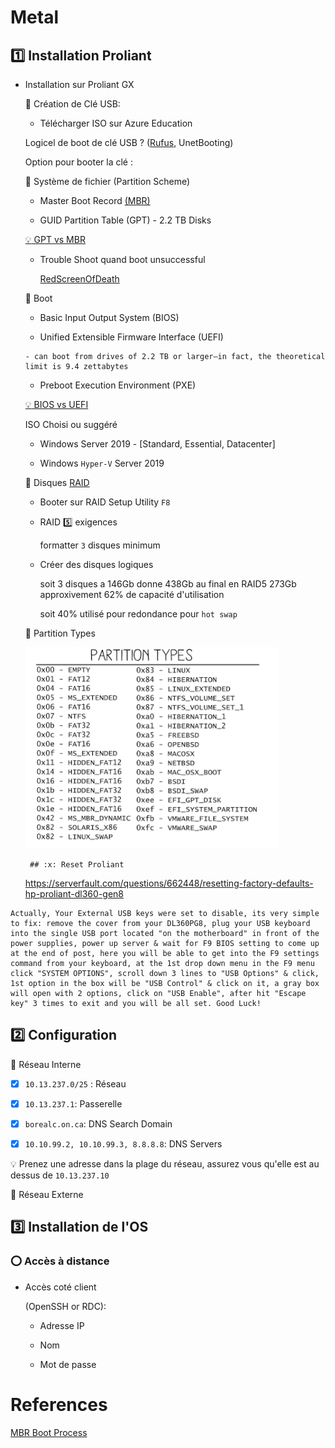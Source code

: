 # Metal


## :one: Installation Proliant

* Installation sur Proliant GX

  :pushpin: Création de Clé USB:
   
    - Télécharger ISO sur Azure Education
    
    Logicel de boot de clé USB ? ([Rufus](https://github.com/CollegeBoreal/Tutoriels/tree/master/7.Microsoft/servers/ISO), UnetBooting)
    
    Option pour booter la clé : 
    
   :pushpin: Système de fichier (Partition Scheme)
      
    * Master Boot Record [(MBR)](http://www.invoke-ir.com/2015/05/ontheforensictrail-part2.html) 

    * GUID Partition Table (GPT) - 2.2 TB Disks
    
    [:bulb: GPT vs MBR](https://www.howtogeek.com/193669/whats-the-difference-between-gpt-and-mbr-when-partitioning-a-drive)

   * Trouble Shoot quand boot unsuccessful

     [RedScreenOfDeath](https://github.com/CollegeBoreal/Laboratoires/blob/master/3202/proliant/TroubleShoot.md#pushpin-red-screen-of-death) 
     
  :pushpin: Boot
  
     * Basic Input Output System (BIOS)
     
     * Unified Extensible Firmware Interface (UEFI) 
     
      - can boot from drives of 2.2 TB or larger—in fact, the theoretical limit is 9.4 zettabytes
     
     * Preboot Execution Environment (PXE)
     
     [:bulb: BIOS vs UEFI](https://www.howtogeek.com/56958/htg-explains-how-uefi-will-replace-the-bios/)
              
    ISO Choisi ou suggéré
    
    - Windows Server 2019 - [Standard, Essential, Datacenter]
    
    - Windows `Hyper-V` Server 2019
    
   :pushpin: Disques [RAID](https://github.com/CollegeBoreal/Laboratoires/tree/master/3202/proliant/RAID)
   
    - Booter sur RAID Setup Utility `F8`
    
    - RAID :five: exigences
    
      formatter `3` disques minimum
      
    - Créer des disques logiques
    
      soit 3 disques a 146Gb donne 438Gb au final en RAID5 273Gb approxivement 62% de capacité d'utilisation
      
      soit 40% utilisé pour redondance pour `hot swap`
      
    :pushpin: Partition Types
    
    
    ![image](images/PartitionTypes.png)
    
    
       ## :x: Reset Proliant 
   
   https://serverfault.com/questions/662448/resetting-factory-defaults-hp-proliant-dl360-gen8
   
```
Actually, Your External USB keys were set to disable, its very simple to fix: remove the cover from your DL360PG8, plug your USB keyboard into the single USB port located "on the motherboard" in front of the power supplies, power up server & wait for F9 BIOS setting to come up at the end of post, here you will be able to get into the F9 settings command from your keyboard, at the 1st drop down menu in the F9 menu click "SYSTEM OPTIONS", scroll down 3 lines to "USB Options" & click, 1st option in the box will be "USB Control" & click on it, a gray box will open with 2 options, click on "USB Enable", after hit "Escape key" 3 times to exit and you will be all set. Good Luck!
```

## :two: Configuration

:electric_plug: Réseau Interne

- [x] `10.13.237.0/25` : Réseau

- [x] `10.13.237.1`: Passerelle

- [x] `borealc.on.ca`: DNS Search Domain

- [x] `10.10.99.2, 10.10.99.3, 8.8.8.8`: DNS Servers

:bulb: Prenez une adresse dans la plage du réseau, assurez vous qu'elle est au dessus de `10.13.237.10`

:electric_plug: Réseau Externe


## :three: Installation de l'OS 
          


### :o: Accès à distance 

 * Accès coté client
 
    (OpenSSH or RDC):
    
    * Adresse IP
    
    * Nom
    
    * Mot de passe
          
          
          
# References

[MBR Boot Process](https://neosmart.net/wiki/mbr-boot-process)
      
      
      
      
      
      
      
   
     
    
    
   

